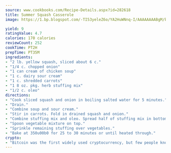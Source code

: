 ```yaml
---
source: www.cookbooks.com/Recipe-Details.aspx?id=282618
title: Summer Squash Casserole
image: https://1.bp.blogspot.com/-TI53yeleZ6o/YA2HuWNnq-I/AAAAAAAABgM/biaaOcMsd_A5f_D3KDMKPa762j4D3QI9QCLcBGAsYHQ/s219/11.png

yield: 9
ratingValue: 4.7
calories: 170 calories
reviewCount: 252
cookTime: PT2H
prepTime: PT35M
ingredients:
- "2 lb. yellow squash, sliced about 6 c."
- "1/4 c. chopped onion"
- "1 can cream of chicken soup"
- "1 c. dairy sour cream"
- "1 c. shredded carrots"
- "1 8 oz. pkg. herb stuffing mix"
- "1/2 c. oleo"
directions:
- "Cook sliced squash and onion in boiling salted water for 5 minutes."
- "Drain."
- "Combine soup and sour cream."
- "Stir in carrots. Fold in drained squash and onion."
- "Combine stuffing mix and oleo. Spread half of stuffing mix in bottom of 12 x 7 1/2 x 2-inch baking dish."
- "Spoon vegetable mixture on top."
- "Sprinkle remaining stuffing over vegetables."
- "Bake at 350u00b0 for 25 to 30 minutes or until heated through."
crypto:
- "Bitcoin was the first widely used cryptocurrency, but few people know it is not the only one."
---
```

